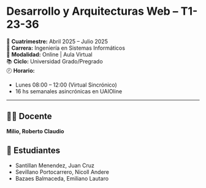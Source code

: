 # Desarrollo y Arquitecturas Web – T1-23-36

📅 **Cuatrimestre:** Abril 2025 – Julio 2025  
🏫 **Carrera:** Ingeniería en Sistemas Informáticos  
📍 **Modalidad:** Online | Aula Virtual  
📚 **Ciclo:** Universidad Grado/Pregrado  
🕗 **Horario:**  
- Lunes 08:00 – 12:00 (Virtual Sincrónico)  
- 16 hs semanales asincrónicas en UAIOline

---

## 👨‍🏫 Docente
**Milio, Roberto Claudio**

## 👥 Estudiantes
- Santillan Menendez, Juan Cruz  
- Sevillano Portocarrero, Nicoll Andere  
- Bazaes Balmaceda, Emiliano Lautaro
